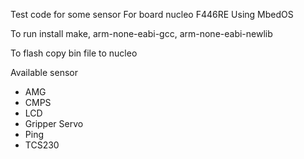 Test code for some sensor
For board nucleo F446RE
Using MbedOS

To run install
make, arm-none-eabi-gcc, arm-none-eabi-newlib

To flash copy bin file to nucleo

Available sensor
- AMG
- CMPS
- LCD
- Gripper Servo
- Ping
- TCS230